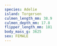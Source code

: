 ```yaml
---
species: Adelie
island: Torgersen
culmen_length_mm: 38.9
culmen_depth_mm: 17.8
flipper_length_mm: 181
body_mass_g: 3625
sex: FEMALE
---
```

